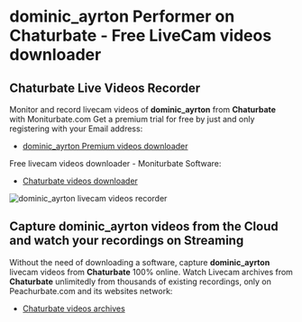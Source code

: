 # dominic_ayrton Performer on Chaturbate - Free LiveCam videos downloader

## Chaturbate Live Videos Recorder

Monitor and record livecam videos of **dominic_ayrton** from **Chaturbate** with Moniturbate.com
Get a premium trial for free by just and only registering with your Email address:
* [dominic_ayrton Premium videos downloader](https://moniturbate.com/request-demo-licence-key.html)

Free livecam videos downloader - Moniturbate Software:
* [Chaturbate videos downloader](https://moniturbate.com/moniturbate-download-software.html)

![dominic_ayrton livecam videos recorder](https://peachurnet.com/templates/moniturbate-software.png)


## Capture dominic_ayrton videos from the Cloud and watch your recordings on Streaming

Without the need of downloading a software, capture **dominic_ayrton** livecam videos from **Chaturbate** 100% online.
Watch Livecam archives from **Chaturbate** unlimitedly from thousands of existing recordings, only on Peachurbate.com and its websites network:
* [Chaturbate videos archives](https://peachurnet.com/)